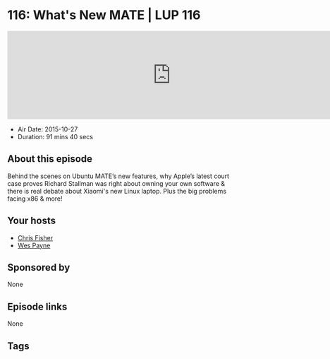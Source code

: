 # 116: What's New MATE | LUP 116

<iframe src="https://player.fireside.fm/v2/RUkczH-V+hMmUqehf?theme=dark" width="740" height="200" frameborder="0" scrolling="no"></iframe>

* Air Date: 2015-10-27
* Duration: 91 mins 40 secs

## About this episode

Behind the scenes on Ubuntu MATE’s new features, why Apple’s latest court case proves Richard Stallman was right about owning your own software & there is real debate about Xiaomi's new Linux laptop. Plus the big problems facing x86 & more!

## Your hosts
* [Chris Fisher](https://linuxunplugged.com/hosts/chrislas)
* [Wes Payne](https://linuxunplugged.com/hosts/wes)

## Sponsored by

None



## Episode links

None



## Tags

